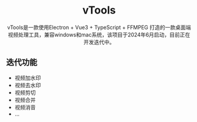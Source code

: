 <h1 align="center">vTools</h1>

<p align="center">vTools是一款使用Electron + Vue3 + TypeScript + FFMPEG 打造的一款桌面端视频处理工具，兼容windows和mac系统，该项目于2024年6月启动，目前正在开发迭代中。</p>

## 迭代功能

- 视频加水印
- 视频去水印
- 视频剪切
- 视频合并
- 视频消音
- ...
